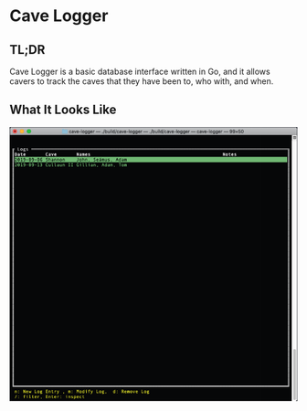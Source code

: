 # Cave Logger

## TL;DR
Cave Logger is a basic database interface written in Go, and it allows cavers to track the caves that they have been to, who with, and when. 

## What It Looks Like
<p align="center"><img src="assets/screenshot.png"></p>
